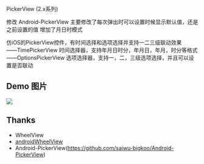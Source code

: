PickerView (2.x系列)

 修改 Android-PickerView
主要修改了每次弹出时可以设置时候显示默认值，还是之前设置的值
增加了月日时模式

仿iOS的PickerView控件，有时间选择和选项选择并支持一二三级联动效果   
——TimePickerView  时间选择器，支持年月日时分，年月日，年月，时分等格式   
——OptionsPickerView  选项选择器，支持一，二，三级选项选择，并且可以设置是否联动    

## Demo 图片 
![](https://github.com/saiwu-bigkoo/PickerView/blob/master/preview/pickerdemo.gif)





## Thanks

- WheelView
- [androidWheelView](https://github.com/weidongjian/androidWheelView/)
- Android-PickerView(https://github.com/saiwu-bigkoo/Android-PickerView)
